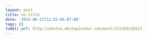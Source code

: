 ```yaml
---
layout: post
title: no title
date: '2015-06-21T12:55:04-07:00'
tags: []
tumblr_url: http://photos.whitepinedev.com/post/122103210313
---
```


